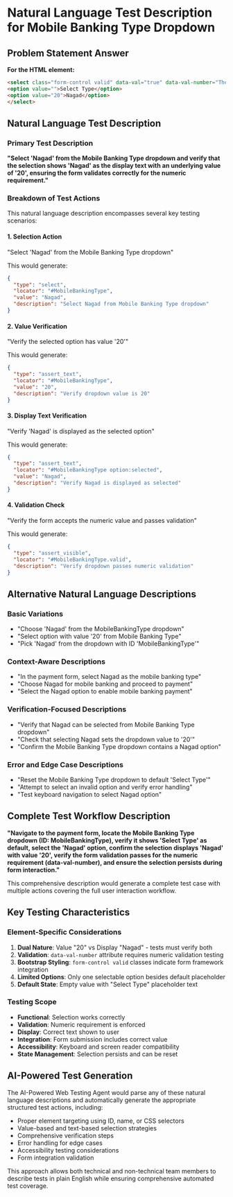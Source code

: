 # Natural Language Test Description for Mobile Banking Type Dropdown

## Problem Statement Answer

**For the HTML element:**
```html
<select class="form-control valid" data-val="true" data-val-number="The field Mobile Banking Type must be a number." id="MobileBankingType" name="MobileBankingType">
<option value="">Select Type</option>
<option value="20">Nagad</option>
</select>
```

## Natural Language Test Description

### Primary Test Description
**"Select 'Nagad' from the Mobile Banking Type dropdown and verify that the selection shows 'Nagad' as the display text with an underlying value of '20', ensuring the form validates correctly for the numeric requirement."**

### Breakdown of Test Actions

This natural language description encompasses several key testing scenarios:

#### 1. **Selection Action**
"Select 'Nagad' from the Mobile Banking Type dropdown"

This would generate:
```json
{
  "type": "select",
  "locator": "#MobileBankingType",
  "value": "Nagad",
  "description": "Select Nagad from Mobile Banking Type dropdown"
}
```

#### 2. **Value Verification**
"Verify the selected option has value '20'"

This would generate:
```json
{
  "type": "assert_text",
  "locator": "#MobileBankingType",
  "value": "20", 
  "description": "Verify dropdown value is 20"
}
```

#### 3. **Display Text Verification**
"Verify 'Nagad' is displayed as the selected option"

This would generate:
```json
{
  "type": "assert_text",
  "locator": "#MobileBankingType option:selected",
  "value": "Nagad",
  "description": "Verify Nagad is displayed as selected"
}
```

#### 4. **Validation Check**
"Verify the form accepts the numeric value and passes validation"

This would generate:
```json
{
  "type": "assert_visible",
  "locator": "#MobileBankingType.valid",
  "description": "Verify dropdown passes numeric validation"
}
```

## Alternative Natural Language Descriptions

### Basic Variations
- "Choose 'Nagad' from the MobileBankingType dropdown"
- "Select option with value '20' from Mobile Banking Type"
- "Pick 'Nagad' from the dropdown with ID 'MobileBankingType'"

### Context-Aware Descriptions
- "In the payment form, select Nagad as the mobile banking type"
- "Choose Nagad for mobile banking and proceed to payment"
- "Select the Nagad option to enable mobile banking payment"

### Verification-Focused Descriptions
- "Verify that Nagad can be selected from Mobile Banking Type dropdown"
- "Check that selecting Nagad sets the dropdown value to '20'"
- "Confirm the Mobile Banking Type dropdown contains a Nagad option"

### Error and Edge Case Descriptions
- "Reset the Mobile Banking Type dropdown to default 'Select Type'"
- "Attempt to select an invalid option and verify error handling"
- "Test keyboard navigation to select Nagad option"

## Complete Test Workflow Description

**"Navigate to the payment form, locate the Mobile Banking Type dropdown (ID: MobileBankingType), verify it shows 'Select Type' as default, select the 'Nagad' option, confirm the selection displays 'Nagad' with value '20', verify the form validation passes for the numeric requirement (data-val-number), and ensure the selection persists during form interaction."**

This comprehensive description would generate a complete test case with multiple actions covering the full user interaction workflow.

## Key Testing Characteristics

### Element-Specific Considerations
1. **Dual Nature**: Value "20" vs Display "Nagad" - tests must verify both
2. **Validation**: `data-val-number` attribute requires numeric validation testing
3. **Bootstrap Styling**: `form-control valid` classes indicate form framework integration
4. **Limited Options**: Only one selectable option besides default placeholder
5. **Default State**: Empty value with "Select Type" placeholder text

### Testing Scope
- **Functional**: Selection works correctly
- **Validation**: Numeric requirement is enforced  
- **Display**: Correct text shown to user
- **Integration**: Form submission includes correct value
- **Accessibility**: Keyboard and screen reader compatibility
- **State Management**: Selection persists and can be reset

## AI-Powered Test Generation

The AI-Powered Web Testing Agent would parse any of these natural language descriptions and automatically generate the appropriate structured test actions, including:

- Proper element targeting using ID, name, or CSS selectors
- Value-based and text-based selection strategies  
- Comprehensive verification steps
- Error handling for edge cases
- Accessibility testing considerations
- Form integration validation

This approach allows both technical and non-technical team members to describe tests in plain English while ensuring comprehensive automated test coverage.